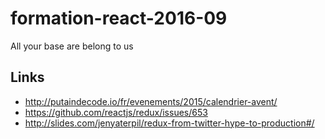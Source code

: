 # formation-react-2016-09
All your base are belong to us

## Links

* http://putaindecode.io/fr/evenements/2015/calendrier-avent/
* https://github.com/reactjs/redux/issues/653
* http://slides.com/jenyaterpil/redux-from-twitter-hype-to-production#/
